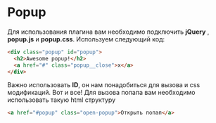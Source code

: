 # Popup
Для использования плагина вам необходимо подключить **jQuery** , **popup.js** и **popup.css**. Используем следующий код:
```html
<div class="popup" id="popup">
  <h2>Awesome popup!</h2>
  <a href="#" class="popup__close">x</a>  
</div>
```
Важно использовать **ID**, он нам понадобиться для вызова и css модификаций. Вот и все!
Для вызова попапа вам необходимо использовать такую html структуру
```html
<a href="#popup" class="open-popup">Открыть попап</a>
```

